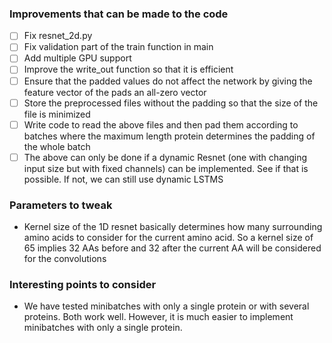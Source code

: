 ### Improvements that can be made to the code

- [ ] Fix resnet_2d.py
- [ ] Fix validation part of the train function in main
- [ ] Add multiple GPU support
- [ ] Improve the write_out function so that it is efficient
- [ ] Ensure that the padded values do not affect the network by giving the feature vector of the pads an all-zero vector
- [ ] Store the preprocessed files without the padding so that the size of the file is minimized
- [ ] Write code to read the above files and then pad them according to batches where the maximum length protein determines the padding of the whole batch
- [ ] The above can only be done if a dynamic Resnet (one with changing input size but with fixed channels) can be implemented. See if that is possible. If not, we can still use dynamic LSTMS

### Parameters to tweak

- Kernel size of the 1D resnet basically determines how many surrounding amino acids to consider for the current amino acid. So a kernel size of 65 implies 32 AAs before and 32 after the current AA will be considered for the convolutions

### Interesting points to consider

- We have tested minibatches with only a single protein or with several proteins. Both work well. However, it is much easier to implement minibatches with only a single protein.
